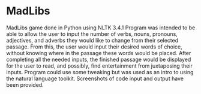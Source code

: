 # MadLibs
MadLibs game done in Python using NLTK 3.4.1
Program was intended to be able to allow the user to input the number of verbs, nouns, pronouns, adjectives, and adverbs they would like to change from their selected passage. From this, the user would input their desired words of choice, without knowing where in the passage these words would be placed.  After completing all the needed inputs, the finished passage would be displayed for the user to read, and possibly, find entertainment from juxtaposing their inputs. Program could use some tweaking but was used as an intro to using the natural language toolkit. 
Screenshots of code input and output have been provided.
